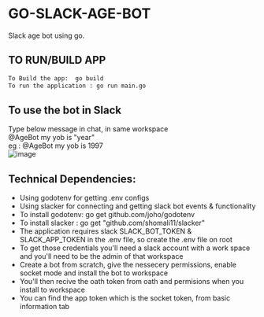 # GO-SLACK-AGE-BOT

Slack age bot using go.

## TO RUN/BUILD APP

 ```sh
 To Build the app:  go build
 To run the application : go run main.go
 ```
 
 ## To use the bot in Slack

Type below message in chat, in same workspace <br/>
@AgeBot my yob is "year"<br/>
eg : @AgeBot my yob is 1997<br/>
 ![image](https://user-images.githubusercontent.com/19289251/160975430-639fdaba-0145-46af-b137-f74b371e01a2.png)

## Technical Dependencies:

* Using godotenv for getting .env configs<br/>
* Using slacker for connecting and getting slack bot events & functionality <br/>
* To install godotenv:  go get github.com/joho/godotenv<br/>
* To install slacker : go get "github.com/shomali11/slacker"<br/>
* The application requires slack SLACK_BOT_TOKEN & SLACK_APP_TOKEN in the .env file, so create the .env file on root
* To get those credentials you'll need a slack account with a work space and you'll need to be the admin of that workspace
* Create a bot from scratch, give the nessecery permissions, enable socket mode and install the bot to workspace
* You'll then recive the oath token from oath and permisions when you install to workspace
* You can find the app token which is the socket token, from basic information tab

